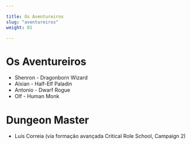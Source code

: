 ```yaml
---

title: Os Aventureiros
slug: "aventureiros"
weight: 01

---
```


# Os Aventureiros

* Shenron - Dragonborn Wizard
* Alxian - Half-Elf Paladin
* Antonio - Dwarf Rogue
* Olf - Human Monk

# Dungeon Master

* Luis Correia (via formação avançada Critical Role School, Campaign 2)



